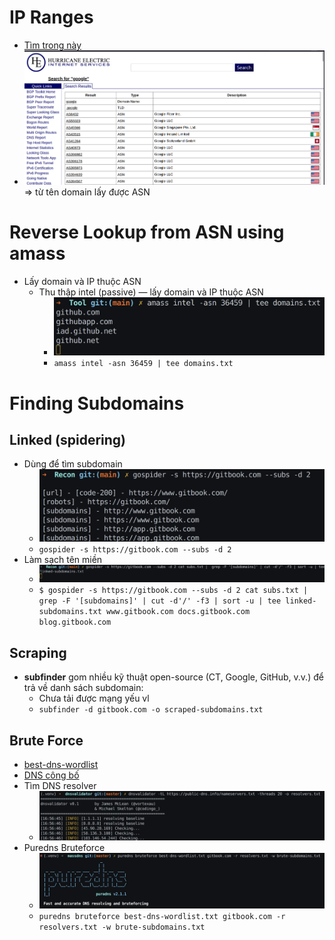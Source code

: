 # IP Ranges 
- [Tìm trong này](https://bgp.he.net/)
- ![alt text](image.png)
=> từ tên domain lấy được ASN
# Reverse Lookup from ASN using amass
- Lấy domain và IP thuộc ASN
    - Thu thập intel (passive) — lấy domain và IP thuộc ASN
        - ![alt text](image-1.png)
        - `amass intel -asn 36459 | tee domains.txt`
# Finding Subdomains 
## Linked (spidering) 
- Dùng để tìm subdomain 
    - ![alt text](image-2.png)
    - `gospider -s https://gitbook.com --subs -d 2`
- Làm sạch tên miền 
    - ![alt text](image-3.png)
    - `$ gospider -s https://gitbook.com --subs -d 2 cat subs.txt | grep -F '[subdomains]' | cut -d'/' -f3 | sort -u | tee linked-subdomains.txt
www.gitbook.com
docs.gitbook.com
blog.gitbook.com`
## Scraping 
- **subfinder** gom nhiều kỹ thuật open-source (CT, Google, GitHub, v.v.) để trả về danh sách subdomain:
    - Chưa tải được mạng yếu vl 
    - `subfinder -d gitbook.com -o scraped-subdomains.txt`
## Brute Force
- [best-dns-wordlist](https://wordlists-cdn.assetnote.io/data/manual/best-dns-wordlist.txt)
- [DNS công bố](https://public-dns.info/nameservers.txt)
- Tìm DNS resolver 
    - ![alt text](image-5.png)
- Puredns Bruteforce
    - ![](image-6.png)
    - `puredns bruteforce best-dns-wordlist.txt gitbook.com -r resolvers.txt -w brute-subdomains.txt`

    